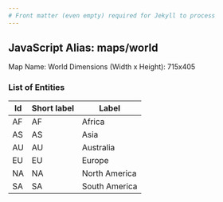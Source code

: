 ```yaml
---
# Front matter (even empty) required for Jekyll to process
---
```


## JavaScript Alias: maps/world

Map Name: World
Dimensions (Width x Height): 715x405





### List of Entities

Id | Short label | Label
---|---|---
AF|AF|Africa
AS|AS|Asia
AU|AU|Australia
EU|EU|Europe
NA|NA|North America
SA|SA|South America